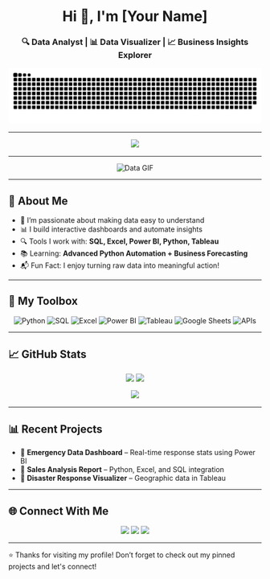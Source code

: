<h1 align="center">Hi 👋, I'm [Your Name]</h1>
<h3 align="center">🔍 Data Analyst | 📊 Data Visualizer | 📈 Business Insights Explorer</h3>

<p align="center">
  <img src="https://github.com/Platane/snk/raw/output/github-contribution-grid-snake.svg" alt="snake animation" />
</p>

---

<p align="center">
  <img src="https://readme-typing-svg.herokuapp.com/?lines=I+analyze+data+and+tell+stories📊;I+turn+data+into+insight🔍;Power+BI+|+Python+|+SQL+|+Excel&center=true&size=20">
</p>

---

<p align="center">
  <img src="https://github.com/rajput2107/rajput2107/blob/master/Assets/Developer.gif" width="250" alt="Data GIF">
</p>

---

## 🧠 About Me

- 📌 I’m passionate about making data easy to understand  
- 📊 I build interactive dashboards and automate insights  
- 🔍 Tools I work with: **SQL, Excel, Power BI, Python, Tableau**  
- 📚 Learning: **Advanced Python Automation + Business Forecasting**  
- 📬 Fun Fact: I enjoy turning raw data into meaningful action!

---

## 🧰 My Toolbox

<p align="center">
  <img src="https://img.icons8.com/color/48/000000/python--v1.png" title="Python"/>
  <img src="https://img.icons8.com/ios-filled/50/000000/sql.png" title="SQL"/>
  <img src="https://img.icons8.com/color/48/000000/microsoft-excel-2019.png" title="Excel"/>
  <img src="https://img.icons8.com/color/48/000000/power-bi.png" title="Power BI"/>
  <img src="https://img.icons8.com/color/48/000000/tableau-software.png" title="Tableau"/>
  <img src="https://img.icons8.com/fluency/48/000000/google-sheets.png" title="Google Sheets"/>
  <img src="https://img.icons8.com/ios/50/000000/api.png" title="APIs"/>
</p>

---

## 📈 GitHub Stats

<p align="center">
  <img src="https://github-readme-stats.vercel.app/api?username=your-username&show_icons=true&theme=gruvbox" width="47%" />
  <img src="https://github-readme-streak-stats.herokuapp.com/?user=your-username&theme=gruvbox" width="47%" />
</p>

<p align="center">
  <img src="https://github-readme-stats.vercel.app/api/top-langs/?username=your-username&layout=compact&theme=gruvbox" width="47%" />
</p>

---

## 📊 Recent Projects

- 🔹 **Emergency Data Dashboard** – Real-time response stats using Power BI  
- 🔹 **Sales Analysis Report** – Python, Excel, and SQL integration  
- 🔹 **Disaster Response Visualizer** – Geographic data in Tableau  

---

## 🌐 Connect With Me

<p align="center">
  <a href="https://linkedin.com/in/your-profile"><img src="https://img.icons8.com/color/48/000000/linkedin.png"/></a>
  <a href="mailto:yourname@example.com"><img src="https://img.icons8.com/color/48/000000/gmail--v1.png"/></a>
  <a href="https://yourportfolio.com"><img src="https://img.icons8.com/color/48/000000/domain.png"/></a>
</p>

---

⭐️ Thanks for visiting my profile! Don’t forget to check out my pinned projects and let's connect!


